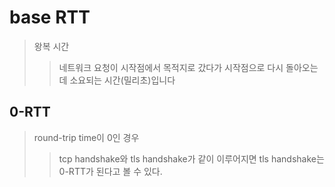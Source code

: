 # base RTT

> 왕복 시간
>
> > 네트워크 요청이 시작점에서 목적지로 갔다가 시작점으로 다시 돌아오는 데 소요되는 시간(밀리초)입니다

## 0-RTT

> round-trip time이 0인 경우
>
> > tcp handshake와 tls handshake가 같이 이루어지면 tls handshake는 0-RTT가 된다고 볼 수 있다.
